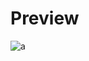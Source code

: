 # Preview 
![a](https://github.com/Eazvy/UILibs/blob/main/Librarys/Turtle/TurtlePreview.png?raw=true)
